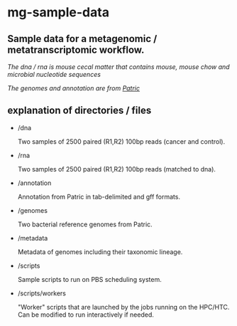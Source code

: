 # mg-sample-data
## Sample data for a metagenomic / metatranscriptomic workflow.

*The dna / rna is mouse cecal matter that contains mouse, mouse chow and microbial nucleotide sequences*

*The genomes and annotation are from [Patric](https://www.patricbrc.org/)*

## explanation of directories / files

* /dna

  Two samples of 2500 paired (R1,R2) 100bp reads (cancer and control).
  
* /rna

  Two samples of 2500 paired (R1,R2) 100bp reads (matched to dna).
  
* /annotation

  Annotation from Patric in tab-delimited and gff formats.
  
* /genomes

  Two bacterial reference genomes from Patric.
  
* /metadata
 
  Metadata of genomes including their taxonomic lineage.
  
* /scripts

  Sample scripts to run on PBS scheduling system.

* /scripts/workers

  "Worker" scripts that are launched by the jobs running on the HPC/HTC.
  Can be modified to run interactively if needed.
